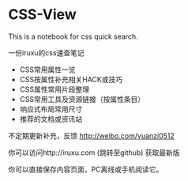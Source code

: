 CSS-View
========

This is a notebook for css quick search.

一份iruxu的css速查笔记
+ CSS常用属性一览
+ CSS按属性补充相关HACK或技巧
+ CSS属性常用片段整理
+ CSS常用工具及资源链接（按属性条目）
+ 响应式布局常用尺寸
+ 推荐的文档或资讯站

不定期更新补充，反馈 http://weibo.com/yuanzi0512

你可以访问http://iruxu.com (跳转至github) 获取最新版

你可以直接保存内容页面，PC离线或手机阅读它。
